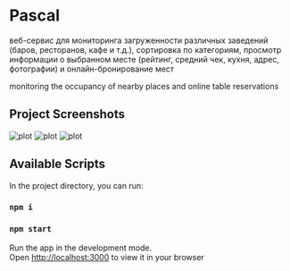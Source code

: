# Pascal

веб-сервис для мониторинга загруженности различных заведений (баров, ресторанов, кафе и т.д.), сортировка по категориям, просмотр информации о выбранном месте (рейтинг, средний чек, кухня, адрес, фотографии) и онлайн-бронирование мест

monitoring the occupancy of nearby places and online table reservations

## Project Screenshots
![plot](./screens/Main-page.jpg)
![plot](./screens/Table-reservation.jpg)
![plot](./screens/Userpage.jpg)

## Available Scripts

In the project directory, you can run:

### `npm i`

### `npm start`

Run the app in the development mode.\
Open [http://localhost:3000](http://localhost:3000) to view it in your browser
